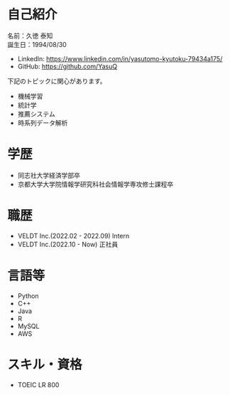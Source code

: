 # 自己紹介
名前：久徳 泰知  
誕生日：1994/08/30  
  
- LinkedIn: https://www.linkedin.com/in/yasutomo-kyutoku-79434a175/  
- GitHub: https://github.com/YasuQ  
  
下記のトピックに関心があります。  
- 機械学習  
- 統計学  
- 推薦システム  
- 時系列データ解析  
  
# 学歴
- 同志社大学経済学部卒  
- 京都大学大学院情報学研究科社会情報学専攻修士課程卒  
  
# 職歴  
- VELDT Inc.(2022.02 - 2022.09) Intern  
- VELDT Inc.(2022.10 - Now) 正社員  
  
# 言語等
- Python
- C++
- Java
- R
- MySQL
- AWS


# スキル・資格
- TOEIC LR 800
